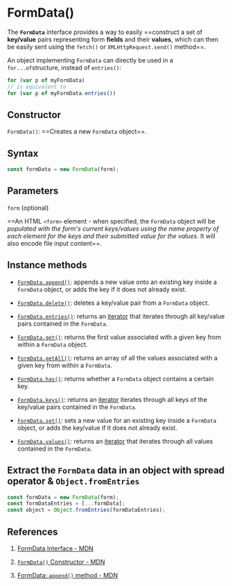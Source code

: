 # FormData()

The **`FormData`** interface provides a way to easily ==construct a set of **key/value** pairs representing form **fields** and their **values**, which can then be easily sent using the `fetch()` or `XMLHttpRequest.send()` method==.

An object implementing `FormData` can directly be used in a `for...of`structure, instead of `entries()`: 

````js
for (var p of myFormData) 
// is equivalent to 
for (var p of myFormData.entries())
````

## Constructor

`FormData()`: ==Creates a new `FormData` object==.

## Syntax

```js
const formData = new FormData(form);
```

## Parameters

`form` (optional)

==An HTML `<form>` element - when specified, the `FormData` object will be *populated with the form's current keys/values using the name property of each element for the keys and their submitted value for the values*. It will also encode file input content==.

## Instance methods

- [`FormData.append()`](https://developer.mozilla.org/en-US/docs/Web/API/FormData/append): appends a new value onto an existing key inside a `FormData` object, or adds the key if it does not already exist.

- [`FormData.delete()`](https://developer.mozilla.org/en-US/docs/Web/API/FormData/delete): deletes a key/value pair from a `FormData` object.

- [`FormData.entries()`](https://developer.mozilla.org/en-US/docs/Web/API/FormData/entries): returns an [iterator](https://developer.mozilla.org/en-US/docs/Web/JavaScript/Reference/Iteration_protocols) that iterates through all key/value pairs contained in the `FormData`.

- [`FormData.get()`](https://developer.mozilla.org/en-US/docs/Web/API/FormData/get): returns the first value associated with a given key from within a `FormData` object.

- [`FormData.getAll()`](https://developer.mozilla.org/en-US/docs/Web/API/FormData/getAll): returns an array of all the values associated with a given key from within a `FormData`.

- [`FormData.has()`](https://developer.mozilla.org/en-US/docs/Web/API/FormData/has): returns whether a `FormData` object contains a certain key.

- [`FormData.keys()`](https://developer.mozilla.org/en-US/docs/Web/API/FormData/keys): returns an [iterator](https://developer.mozilla.org/en-US/docs/Web/JavaScript/Reference/Iteration_protocols) iterates through all keys of the key/value pairs contained in the `FormData`.

- [`FormData.set()`](https://developer.mozilla.org/en-US/docs/Web/API/FormData/set): sets a new value for an existing key inside a `FormData` object, or adds the key/value if it does not already exist.

- [`FormData.values()`](https://developer.mozilla.org/en-US/docs/Web/API/FormData/values): returns an [iterator](https://developer.mozilla.org/en-US/docs/Web/JavaScript/Reference/Iteration_protocols) that iterates through all values contained in the `FormData`.

## Extract the `FormData` data in an object with spread operator & `Object.fromEntries`

```javascript
const formData = new FormData(form);
const formDataEntries = [...formData];
const object = Object.fromEntries(formDataEntries);
```

## References

1. [FormData Interface - MDN](https://developer.mozilla.org/en-US/docs/Web/API/FormData)

2. [`FormData()` Constructor - MDN](https://developer.mozilla.org/en-US/docs/Web/API/FormData/FormData)

3. [FormData: `append()` method - MDN](https://developer.mozilla.org/en-US/docs/Web/API/FormData/append)

   



